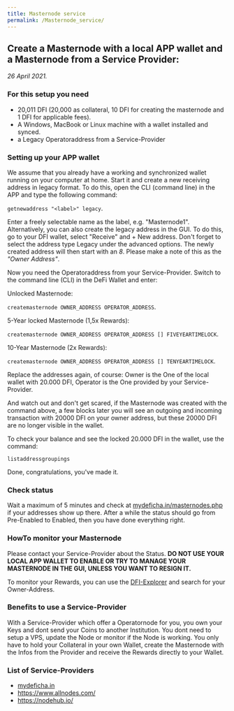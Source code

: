 ```yaml
---
title: Masternode service
permalink: /Masternode_service/
---
```


## Create a Masternode with a local APP wallet and a Masternode from a Service Provider:

*26 April 2021.*

### For this setup you need

- 20,011 DFI (20,000 as collateral, 10 DFI for creating the masternode and 1 DFI for applicable fees).
- A Windows, MacBook or Linux machine with a wallet installed and synced.
- a Legacy Operatoraddress from a Service-Provider

### Setting up your APP wallet

We assume that you already have a working and synchronized wallet running on your computer at home. Start it and create a new receiving address in legacy format. To do this, open the CLI (command line) in the APP and type the following command:

`getnewaddress "<label>" legacy`.

Enter a freely selectable name as the label, e.g. "Masternode1". Alternatively, you can also create the legacy address in the GUI. To do this, go to your DFI wallet, select "Receive" and + New address. Don't forget to select the address type Legacy under the advanced options. The newly created address will then start with an *8*. Please make a note of this as the *"Owner Address"*.

Now you need the Operatoraddress from your Service-Provider. Switch to the command line (CLI) in the DeFi Wallet and enter:

Unlocked Masternode:

`createmasternode OWNER_ADDRESS OPERATOR_ADDRESS`.

5-Year locked Masternode (1,5x Rewards):

`createmasternode OWNER_ADDRESS OPERATOR_ADDRESS [] FIVEYEARTIMELOCK`.

10-Year Masternode (2x Rewards):

`createmasternode OWNER_ADDRESS OPERATOR_ADDRESS [] TENYEARTIMELOCK`.

Replace the addresses again, of course: Owner is the One of the local wallet with 20.000 DFI, Operator is the One provided by your Service-Provider.

And watch out and don't get scared, if the Masternode was created with the command above, a few blocks later you will see an outgoing and incoming transaction with 20000 DFI on your owner address, but these 20000 DFI are no longer visible in the wallet.

To check your balance and see the locked 20.000 DFI in the wallet, use the command:

`listaddressgroupings`

Done, congratulations, you've made it.

### Check status

Wait a maximum of 5 minutes and check at [mydeficha.in/masternodes.php](http://mydeficha.in/masternodes.php) if your addresses show up there. After a while the status should go from Pre-Enabled to Enabled, then you have done everything right.

### HowTo monitor your Masternode

Please contact your Service-Provider about the Status. **DO NOT USE YOUR LOCAL APP WALLET TO ENABLE OR TRY TO MANAGE YOUR MASTERNODE IN THE GUI, UNLESS YOU WANT TO RESIGN IT.**

To monitor your Rewards, you can use the [DFI-Explorer](https://chainz.cryptoid.info/dfi/) and search for your Owner-Address.

### Benefits to use a Service-Provider

With a Service-Provider which offer a Operatornode for you, you own your Keys and dont send your Coins to another Institution. You dont need to setup a VPS, update the Node or monitor if the Node is working. You only have to hold your Collateral in your own Wallet, create the Masternode with the Infos from the Provider and receive the Rewards directly to your Wallet.

### List of Service-Providers

- [mydeficha.in](https://mydeficha.in/)
- <https://www.allnodes.com/>
- <https://nodehub.io/>
